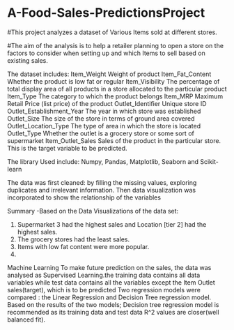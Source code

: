# A-Food-Sales-PredictionsProject

#This project analyzes a dataset of Various Items sold at different stores.

#The aim of the analysis is to help a retailer planning to open a store on the factors to consider when setting up and which Items to sell based on existing sales.

The dataset includes: 
Item_Weight	Weight of product
Item_Fat_Content	Whether the product is low fat or regular
Item_Visibility	The percentage of total display area of all products in a store allocated to the particular product
Item_Type	The category to which the product belongs
Item_MRP	Maximum Retail Price (list price) of the product
Outlet_Identifier	Unique store ID
Outlet_Establishment_Year	The year in which store was established
Outlet_Size	The size of the store in terms of ground area covered
Outlet_Location_Type	The type of area in which the store is located
Outlet_Type	Whether the outlet is a grocery store or some sort of supermarket
Item_Outlet_Sales	Sales of the product in the particular store. This is the target variable to be predicted.

The library Used include: Numpy, Pandas, Matplotlib, Seaborn and Scikit-learn

The data was first cleaned: by filling the missing values, exploring duplicates and irrelevant information.
Then data visualization was incorporated to show the relationship of the variables

Summary
-Based on the Data Visualizations of the data set: 
1. Supermarket 3 had the highest sales and Location [tier 2] had the highest sales.
2. The grocery stores had the least sales.
3. Items with low fat content were more popular.
4. 
Machine Learning 
To make future prediction on the sales, the data was analysed as Supervised Learning.the training data contains all data variables while test data contains all the variables except the Item Outlet sales(target), which is to be predicted
Two regression models were compared : the Linear Regression and Decision Tree regression model. Based on the results of the two models; Decision tree regression model is recommended as its training data and test data R^2 values are closer(well balanced fit).
